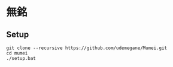 # 無銘

## Setup
```
git clone --recursive https://github.com/udemegane/Mumei.git
cd mumei
./setup.bat
```